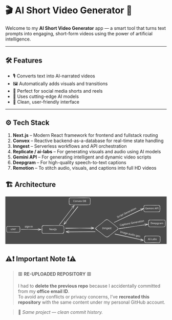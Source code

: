 # 🎬 AI Short Video Generator 🤖

Welcome to my **AI Short Video Generator** app — a smart tool that turns text prompts into engaging, short-form videos using the power of artificial intelligence.

---

## 🛠️ Features

- 🎙️ Converts text into AI-narrated videos
- 🖼️ Automatically adds visuals and transitions
- 📱 Perfect for social media shorts and reels
- 🧠 Uses cutting-edge AI models
- 🚀 Clean, user-friendly interface

---

## ⚙️ Tech Stack

1. **Next.js** – Modern React framework for frontend and fullstack routing  
2. **Convex** – Reactive backend-as-a-database for real-time state handling  
3. **Inngest** – Serverless workflows and API orchestration  
4. **Replicate / ai-labs** – For generating visuals and audio using AI models  
5. **Gemini API** – For generating intelligent and dynamic video scripts  
6. **Deepgram** – For high-quality speech-to-text captions  
7. **Remotion** – To stitch audio, visuals, and captions into full HD videos 

## 🏗️ Architecture
![Project Screenshot](assets/architecture.svg)

## ⚠️❗ Important Note ❗⚠️

> 🟥 **RE-UPLOADED REPOSITORY** 🟥  
>
> I had to **delete the previous repo** because I accidentally committed from my **office email ID**.  
> To avoid any conflicts or privacy concerns, I’ve **recreated this repository** with the same content under my personal GitHub account.

> 🔁 _Same project — clean commit history._